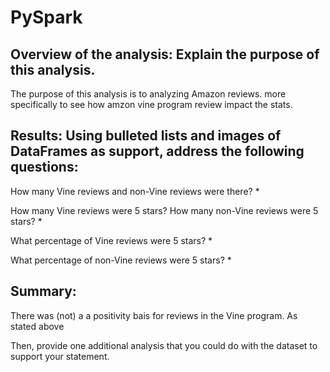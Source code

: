 # PySpark
## Overview of the analysis: Explain the purpose of this analysis.
The purpose of this analysis is to analyzing Amazon reviews. more specifically to see how amzon vine program review impact the stats.

## Results: Using bulleted lists and images of DataFrames as support, address the following questions:
How many Vine reviews and non-Vine reviews were there?
* 

How many Vine reviews were 5 stars? How many non-Vine reviews were 5 stars?
* 

What percentage of Vine reviews were 5 stars? 
* 

What percentage of non-Vine reviews were 5 stars?
* 

## Summary: 
There was (not) a a positivity bais for reviews in the Vine program. As stated above

Then, provide one additional analysis that you could do with the dataset to support your statement.